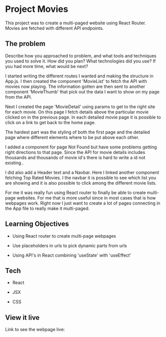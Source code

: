 # Project Movies

This project was to create a multi-paged website using React Router. Movies are fetched with different API endpoints. 

## The problem

Describe how you approached to problem, and what tools and techniques you used to solve it. How did you plan? What technologies did you use? If you had more time, what would be next?

I started writing the different routes I wanted and making the structure in App.js. I then created the component 'MovieList' to fetch the API with movies now playing. The information gotten are then sent to another component 'MovieThumb' that pick out the data I want to show on my page from the API. 

Next I created the page 'MovieDetail' using params to get to the right site for each movie. On this page I fetch details above the particular movie clicked on in the previous page. In each detailed movie page it is possible to click on a link to get back to the home page.

The hardest part was the styling of both the first page and the detailed page where different elements where to be put above each other. 

I added a component for page Not Found but have some problems getting right directions to that page. Since the API for movie details includes thousands and thousands of movie id's there is hard to write a id not existing.. 

I did also add a Header text and a Navbar. Here I linked another component fetching Top Rated Movies. I the navbar it is possible to see which list you are showing and it is also possible to click among the different movie lists. 

For me it was really fun using React router to finally be able to create multi-page websites. For me that is more useful since in most cases that is how webpages work. Right now I just want to create a lot of pages connecting in the App file to really make it multi-paged.

## Learning Objectives

- Using React router to create multi-page webpages

- Use placeholders in urls to pick dynamic parts from urls

- Using API's in React combining 'useState' with 'useEffect'

## Tech

- React 

- JSX

- CSS

## View it live

Link to see the webpage live: 
